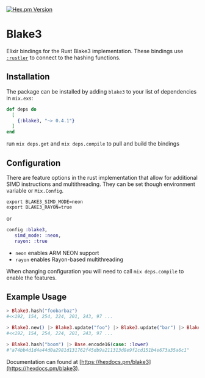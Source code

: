 [![Hex.pm Version](http://img.shields.io/hexpm/v/blake3.svg?style=flat)](https://hex.pm/packages/blake3)

# Blake3

Elixir bindings for the Rust Blake3 implementation.
These bindings use [`:rustler`](https://github.com/rusterlium/rustler) to connect to the hashing functions.

## Installation

The package can be installed by adding `blake3` to your list of dependencies in `mix.exs`:

```elixir
def deps do
  [
    {:blake3, "~> 0.4.1"}
  ]
end
```

run `mix deps.get` and `mix deps.compile` to pull and build the bindings

## Configuration

There are feature options in the rust implementation that allow for additional SIMD instructions and multithreading. They can be set though environment variable or `Mix.Config`. 

```shell
export BLAKE3_SIMD_MODE=neon
export BLAKE3_RAYON=true
```

or

```elixir
config :blake3,
   simd_mode: :neon,
   rayon: :true
```

* `neon` enables ARM NEON support
* `rayon` enables Rayon-based multithreading

When changing configuration you will need to call `mix deps.compile` to enable the features.

## Example Usage

```elixir
> Blake3.hash("foobarbaz")
#<<192, 154, 254, 224, 201, 243, 97 ...

> Blake3.new() |> Blake3.update("foo") |> Blake3.update("bar") |> Blake3.update("baz") |> Blake3.finalize()
#<<192, 154, 254, 224, 201, 243, 97 ...

> Blake3.hash("boom") |> Base.encode16(case: :lower)
#"a74bb4d1d4e44d0a2981d131762f45db9a211313d8e9f2cd151b4e673a35a6c1"
```

Documentation can found at [https://hexdocs.pm/blake3](https://hexdocs.pm/blake3).
